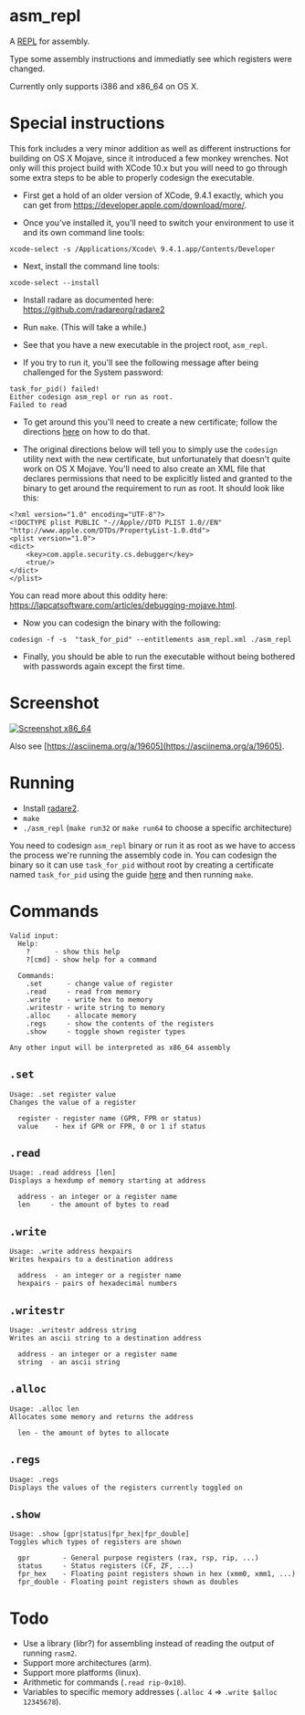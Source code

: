 # asm_repl
A [REPL](https://en.wikipedia.org/wiki/Read%E2%80%93eval%E2%80%93print_loop) for assembly.

Type some assembly instructions and immediatly see which registers were changed.

Currently only supports i386 and x86_64 on OS X.

Special instructions
==
This fork includes a very minor addition as well as different instructions for building on OS X Mojave, since it introduced a few monkey wrenches. Not only will this project build with XCode 10.x but you will need to go through some extra steps to be able to properly codesign the executable.

* First get a hold of an older version of XCode, 9.4.1 exactly, which you can get from https://developer.apple.com/download/more/.

* Once you've installed it, you'll need to switch your environment to use it and its own command line tools:

```
xcode-select -s /Applications/Xcode\ 9.4.1.app/Contents/Developer
```

* Next, install the command line tools:

```
xcode-select --install
```

* Install radare as documented here: https://github.com/radareorg/radare2

* Run `make`. (This will take a while.)

* See that you have a new executable in the project root, `asm_repl`.

* If you try to run it, you'll see the following message after being challenged for the System password:

```
task_for_pid() failed!
Either codesign asm_repl or run as root.
Failed to read
```

* To get around this you'll need to create a new certificate; follow the directions [here](https://gcc.gnu.org/onlinedocs/gnat_ugn/Codesigning-the-Debugger.html,) on how to do that.

* The original directions below will tell you to simply use the `codesign` utility next with the new certificate, but unfortunately that doesn't quite work on OS X Mojave. You'll need to also create an XML file that declares permissions that need to be explicitly listed and granted to the binary to get around the requirement to run as root. It should look like this:

```
<?xml version="1.0" encoding="UTF-8"?>
<!DOCTYPE plist PUBLIC "-//Apple//DTD PLIST 1.0//EN" "http://www.apple.com/DTDs/PropertyList-1.0.dtd">
<plist version="1.0">
<dict>
    <key>com.apple.security.cs.debugger</key>
    <true/>
</dict>
</plist>
```

You can read more about this oddity here: https://lapcatsoftware.com/articles/debugging-mojave.html.

* Now you can codesign the binary with the following:

```
codesign -f -s  "task_for_pid" --entitlements asm_repl.xml ./asm_repl
```

* Finally, you should be able to run the executable without being bothered with passwords again except the first time.

Screenshot
==
[![Screenshot x86_64](http://i.imgur.com/Eb8Bz15.png)](http://i.imgur.com/Eb8Bz15.png)

Also see [https://asciinema.org/a/19605](https://asciinema.org/a/19605).

Running
==

* Install [radare2](https://github.com/radare/radare2).
* `make`
* `./asm_repl` (`make run32` or `make run64` to choose a specific architecture)

You need to codesign `asm_repl` binary or run it as root as we have to access the process we're running the assembly code in. You can codesign the binary so it can use `task_for_pid` without root by creating a certificate named `task_for_pid` using the guide [here](https://gcc.gnu.org/onlinedocs/gnat_ugn/Codesigning-the-Debugger.html) and then running `make`.

Commands
==

```
Valid input:
  Help:
    ?      - show this help
    ?[cmd] - show help for a command

  Commands:
    .set      - change value of register
    .read     - read from memory
    .write    - write hex to memory
    .writestr - write string to memory
    .alloc    - allocate memory
    .regs     - show the contents of the registers
    .show     - toggle shown register types

Any other input will be interpreted as x86_64 assembly
```

`.set`
--

```
Usage: .set register value
Changes the value of a register

  register - register name (GPR, FPR or status)
  value    - hex if GPR or FPR, 0 or 1 if status
```

`.read`
--

```
Usage: .read address [len]
Displays a hexdump of memory starting at address

  address - an integer or a register name
  len     - the amount of bytes to read
```

`.write`
--

```
Usage: .write address hexpairs
Writes hexpairs to a destination address

  address  - an integer or a register name
  hexpairs - pairs of hexadecimal numbers
```

`.writestr`
--

```
Usage: .writestr address string
Writes an ascii string to a destination address

  address - an integer or a register name
  string  - an ascii string
```

`.alloc`
--

```
Usage: .alloc len
Allocates some memory and returns the address

  len - the amount of bytes to allocate
```

`.regs`
--

```
Usage: .regs
Displays the values of the registers currently toggled on
```

`.show`
--

```
Usage: .show [gpr|status|fpr_hex|fpr_double]
Toggles which types of registers are shown

  gpr        - General purpose registers (rax, rsp, rip, ...)
  status     - Status registers (CF, ZF, ...)
  fpr_hex    - Floating point registers shown in hex (xmm0, xmm1, ...)
  fpr_double - Floating point registers shown as doubles
```

Todo
==

* Use a library (libr?) for assembling instead of reading the output of running `rasm2`.
* Support more architectures (arm).
* Support more platforms (linux).
* Arithmetic for commands (`.read rip-0x10`).
* Variables to specific memory addresses (`.alloc 4` => `.write $alloc 12345678`).
